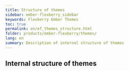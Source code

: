 ```yaml
---
title: Structure of themes
sidebar: ember-flexberry_sidebar
keywords: Flexberry Ember Themes
toc: true
permalink: en/ef_themes_structure.html
folder: products/ember-flexberry/themes/
lang: en
summary: Description of internal structure of themes
---
```


## Internal structure of themes
